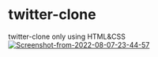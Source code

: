# twitter-clone
twitter-clone only using HTML&amp;CSS
<a href="https://ibb.co/wzY1kRc"><img src="https://i.ibb.co/vjD8FHX/Screenshot-from-2022-08-07-23-44-57.png" alt="Screenshot-from-2022-08-07-23-44-57" border="0"></a>
